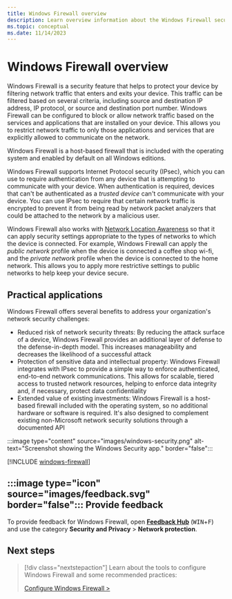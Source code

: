 ```yaml
---
title: Windows Firewall overview 
description: Learn overview information about the Windows Firewall security feature.
ms.topic: conceptual
ms.date: 11/14/2023
---
```


# Windows Firewall overview

Windows Firewall is a security feature that helps to protect your device by filtering network traffic that enters and exits your device. This traffic can be filtered based on several criteria, including source and destination IP address, IP protocol, or source and destination port number. Windows Firewall can be configured to block or allow network traffic based on the services and applications that are installed on your device. This allows you to restrict network traffic to only those applications and services that are explicitly allowed to communicate on the network.

Windows Firewall is a host-based firewall that is included with the operating system and enabled by default on all Windows editions.

Windows Firewall supports Internet Protocol security (IPsec), which you can use to require authentication from any device that is attempting to communicate with your device. When authentication is required, devices that can't be authenticated as a *trusted device* can't communicate with your device. You can use IPsec to require that certain network traffic is encrypted to prevent it from being read by network packet analyzers that could be attached to the network by a malicious user.

Windows Firewall also works with [Network Location Awareness][NLA] so that it can apply security settings appropriate to the types of networks to which the device is connected. For example, Windows Firewall can apply the *public network* profile when the device is connected a coffee shop wi-fi, and the *private network* profile when the device is connected to the home network. This allows you to apply more restrictive settings to public networks to help keep your device secure.

## Practical applications

Windows Firewall offers several benefits to address your organization's network security challenges:

- Reduced risk of network security threats: By reducing the attack surface of a device, Windows Firewall provides an additional layer of defense to the defense-in-depth model. This increases manageability and decreases the likelihood of a successful attack
- Protection of sensitive data and intellectual property: Windows Firewall integrates with IPsec to provide a simple way to enforce authenticated, end-to-end network communications. This allows for scalable, tiered access to trusted network resources, helping to enforce data integrity and, if necessary, protect data confidentiality
- Extended value of existing investments: Windows Firewall is a host-based firewall included with the operating system, so no additional hardware or software is required. It's also designed to complement existing non-Microsoft network security solutions through a documented API

:::image type="content" source="images/windows-security.png" alt-text="Screenshot showing the Windows Security app." border="false":::

[!INCLUDE [windows-firewall](../../../../../includes/licensing/windows-firewall.md)]

## :::image type="icon" source="images/feedback.svg" border="false"::: Provide feedback

To provide feedback for Windows Firewall, open [**Feedback Hub**][FHUB] (<kbd>WIN</kbd>+<kbd>F</kbd>) and use the category **Security and Privacy** > **Network protection**.

## Next steps

> [!div class="nextstepaction"]
> Learn about the tools to configure Windows Firewall and some recommended practices:
>
> [Configure Windows Firewall >](best-practices-configuring.md)

<!--links-->

[FHUB]: feedback-hub:?tabid=2&newFeedback=true
[NLA]: /windows/win32/winsock/network-location-awareness-service-provider-nla--2